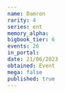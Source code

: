 ```yaml
---
name: Damron
rarity: 4
series: ent
memory_alpha:
bigbook_tier: 6
events: 26
in_portal:
date: 21/06/2023
obtained: Event
mega: false
published: true
---
```




